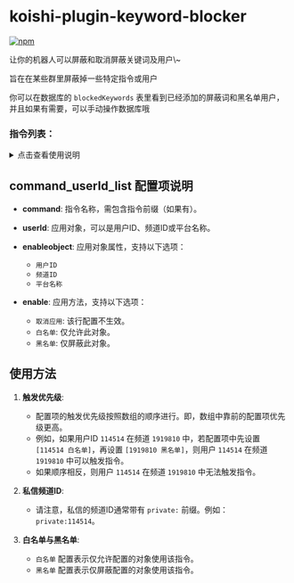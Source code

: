 # koishi-plugin-keyword-blocker

[![npm](https://img.shields.io/npm/v/koishi-plugin-keyword-blocker?style=flat-square)](https://www.npmjs.com/package/koishi-plugin-keyword-blocker)

<!DOCTYPE html>
<html lang="zh">
<head>
<meta charset="UTF-8">
<title>使用说明</title>
</head>
<body>
<p>让你的机器人可以屏蔽和取消屏蔽关键词及用户\~</p>
<p>旨在在某些群里屏蔽掉一些特定指令或用户</p>
<p>你可以在数据库的 <code>blockedKeywords</code> 表里看到已经添加的屏蔽词和黑名单用户，并且如果有需要，可以手动操作数据库哦</p>
<h3>指令列表：</h3>
<details>
<summary>点击查看使用说明</summary>
<ol>
<li><strong>添加屏蔽词</strong>
<ul>
<li>指令：<code>添加屏蔽词 &lt;关键词&gt;</code></li>
<li>描述：将指定关键词添加到当前群的屏蔽列表中。可以用于在某个群屏蔽某个指令。</li>
<li>示例：<code>添加屏蔽词 spam</code></li>
</ul>
</li>
<li><strong>取消屏蔽词</strong>
<ul>
<li>指令：<code>取消屏蔽词 &lt;关键词&gt;</code></li>
<li>描述：将指定关键词从当前群的屏蔽列表中移除。</li>
<li>示例：<code>取消屏蔽词 spam</code></li>
</ul>
</li>
<li><strong>全局添加屏蔽词</strong>
<ul>
<li>指令：<code>全局添加屏蔽词 &lt;关键词&gt;</code></li>
<li>描述：将指定关键词添加到全局屏蔽列表中，所有群均生效。可以用于屏蔽某个指令。</li>
<li>示例：<code>全局添加屏蔽词 spam</code></li>
</ul>
</li>
<li><strong>全局取消屏蔽词</strong>
<ul>
<li>指令：<code>全局取消屏蔽词 &lt;关键词&gt;</code></li>
<li>描述：将指定关键词从全局屏蔽列表中移除。</li>
<li>示例：<code>全局取消屏蔽词 spam</code></li>
</ul>
</li>
<li><strong>拉黑用户</strong>
<ul>
<li>指令：<code>拉黑用户 &lt;用户ID&gt;</code></li>
<li>描述：将指定用户添加到当前群的黑名单中。可以用于在某个群屏蔽某个用户。</li>
<li>示例：<code>拉黑用户 123456</code></li>
</ul>
</li>
<li><strong>取消拉黑用户</strong>
<ul>
<li>指令：<code>取消拉黑用户 &lt;用户ID&gt;</code></li>
<li>描述：将指定用户从当前群的黑名单中移除。</li>
<li>注意：不允许对自己操作。</li>
<li>示例：<code>取消拉黑用户 123456</code></li>
</ul>
</li>
<li><strong>全局拉黑用户</strong>
<ul>
<li>指令：<code>全局拉黑用户 &lt;用户ID&gt;</code></li>
<li>描述：将指定用户添加到全局黑名单中，所有群均生效。可以用于屏蔽某个用户。</li>
<li>示例：<code>全局拉黑用户 123456</code></li>
</ul>
</li>
<li><strong>全局取消拉黑用户</strong>
<ul>
<li>指令：<code>全局取消拉黑用户 &lt;用户ID&gt;</code></li>
<li>描述：将指定用户从全局黑名单中移除。</li>
<li>示例：<code>全局取消拉黑用户 123456</code></li>
</ul>
</li>
<li><strong>拉黑频道</strong>
<ul>
<li>指令：<code>拉黑频道 &lt;频道ID&gt;</code></li>
<li>描述：将指定频道添加到黑名单中。</li>
<li>示例：<code>拉黑频道 123456</code></li>
</ul>
</li>
<li><strong>取消拉黑频道</strong>
<ul>
<li>指令：<code>取消拉黑频道 &lt;频道ID&gt;</code></li>
<li>描述：将指定频道从黑名单中移除。</li>
<li>示例：<code>取消拉黑频道 123456</code></li>
</ul>
</li>
</ol>
<h3>注意事项：</h3>
<ul>
<li>屏蔽词和黑名单用户信息保存在数据库的 <code>blockedKeywords</code> 表中。</li>
<li>在使用取消屏蔽词或取消拉黑用户指令时，确保提供的关键词或用户ID是有效的。</li>
<li>在koishi控制台可以手动操作数据库以管理屏蔽词和黑名单用户。</li>
</ul>
<h3>日志调试模式：</h3>
<ul>
<li>配置项 <code>loggerinfo</code> 可以启用日志调试模式，用于记录屏蔽操作的详细信息。</li>
<li>启用方法：在配置文件中将 <code>loggerinfo</code> 设置为 <code>开启</code>，然后插件右上角重载。</li>
</ul>
</details>
</body>
</html>



## command_userId_list 配置项说明

- **command**: 指令名称，需包含指令前缀（如果有）。
- **userId**: 应用对象，可以是用户ID、频道ID或平台名称。
- **enableobject**: 应用对象属性，支持以下选项：
  - `用户ID`
  - `频道ID`
  - `平台名称`
  
- **enable**: 应用方法，支持以下选项：
  - `取消应用`: 该行配置不生效。
  - `白名单`: 仅允许此对象。
  - `黑名单`: 仅屏蔽此对象。

## 使用方法

1. **触发优先级**:
   - 配置项的触发优先级按照数组的顺序进行。即，数组中靠前的配置项优先级更高。
   - 例如，如果用户ID `114514` 在频道 `1919810` 中，若配置项中先设置 `[114514 白名单]`，再设置 `[1919810 黑名单]`，则用户 `114514` 在频道 `1919810` 中可以触发指令。
   - 如果顺序相反，则用户 `114514` 在频道 `1919810` 中无法触发指令。

2. **私信频道ID**:
   - 请注意，私信的频道ID通常带有 `private:` 前缀。例如：`private:114514`。

3. **白名单与黑名单**:
   - `白名单` 配置表示仅允许配置的对象使用该指令。
   - `黑名单` 配置表示仅屏蔽配置的对象使用该指令。
